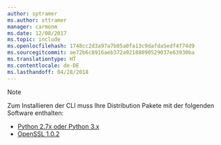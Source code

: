 ```yaml
---
author: sptramer
ms.author: sttramer
manager: carmonm
ms.date: 12/08/2017
ms.topic: include
ms.openlocfilehash: 1748cc2d3a97a7b05a0fa13c9dafda5edf4f74d9
ms.sourcegitcommit: ae72b6c8916aeb372a92188090529037e63930ba
ms.translationtype: HT
ms.contentlocale: de-DE
ms.lasthandoff: 04/28/2018
---
```

> [!NOTE]
> Zum Installieren der CLI muss Ihre Distribution Pakete mit der folgenden Software enthalten:
> * [Python 2.7x oder Python 3.x](https://ww.python.org/downloads/)
> * [OpenSSL 1.0.2](https://www.openssl.org/source/)
